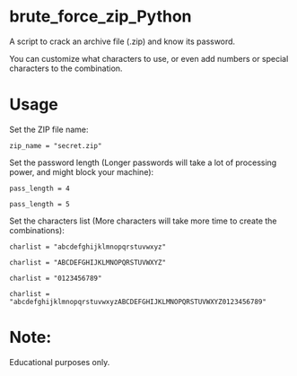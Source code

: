 # brute_force_zip_Python
A script to crack an archive file (.zip) and know its password.

You can customize what characters to use, or even add numbers or special characters to the combination.

# Usage
Set the ZIP file name:

```zip_name = "secret.zip"```

Set the password length (Longer passwords will take a lot of processing power, and might block your machine):

```pass_length = 4```

```pass_length = 5```

Set the characters list (More characters will take more time to create the combinations):

```charlist = "abcdefghijklmnopqrstuvwxyz"```

```charlist = "ABCDEFGHIJKLMNOPQRSTUVWXYZ"```

```charlist = "0123456789"```

```charlist = "abcdefghijklmnopqrstuvwxyzABCDEFGHIJKLMNOPQRSTUVWXYZ0123456789"```

# Note:
Educational purposes only.
